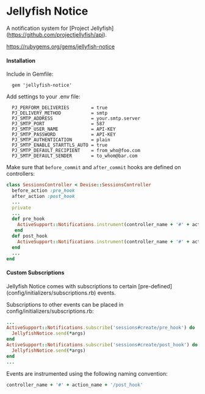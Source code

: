 Jellyfish Notice
=======
A notification system for [Project Jellyfish] (https://github.com/projectjellyfish/api).

https://rubygems.org/gems/jellyfish-notice
#### Installation
Include in Gemfile: 
```
  gem 'jellyfish-notice' 
```

Add settings to your .env file:
```
  PJ_PERFORM_DELIVERIES        = true
  PJ_DELIVERY_METHOD           = smtp
  PJ_SMTP_ADDRESS              = your.smtp.server
  PJ_SMTP_PORT                 = 587
  PJ_SMTP_USER_NAME            = API-KEY
  PJ_SMTP_PASSWORD             = API-KEY
  PJ_SMTP_AUTHENTICATION       = plain
  PJ_SMTP_ENABLE_STARTTLS_AUTO = true
  PJ_SMTP_DEFAULT_RECIPIENT    = from_who@foo.com
  PJ_SMTP_DEFAULT_SENDER       = to_whom@bar.com
```

Make sure that ```before_commit``` and ```after_commit``` hooks are defined on controllers:
```ruby
class SessionsController < Devise::SessionsController
  before_action :pre_hook
  after_action :post_hook
  ...
  private
  ...
  def pre_hook
    ActiveSupport::Notifications.instrument(controller_name + '#' + action_name + '/pre_hook')
   end
  def post_hook
    ActiveSupport::Notifications.instrument(controller_name + '#' + action_name + '/post_hook')
  end
  ...
end
```

#### Custom Subscriptions
Jellyfish Notice comes with subscriptions to certain [pre-defined] (config/initializers/subscriptions.rb) events.

Subscriptions to other events can be placed in config/initializers/subscriptions.rb:
```ruby
...
ActiveSupport::Notifications.subscribe('sessions#create/pre_hook') do |*args|
  JellyfishNotice.send(*args)
end
ActiveSupport::Notifications.subscribe('sessions#create/post_hook') do |*args|
  JellyfishNotice.send(*args)
end
...
```
Events are instrumented using the following naming convention:
```ruby
controller_name + '#' + action_name + '/post_hook'
```
